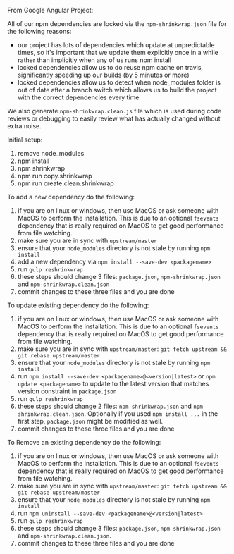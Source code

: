 From Google Angular Project:


All of our npm dependencies are locked via the `npm-shrinkwrap.json` file for the following reasons:

- our project has lots of dependencies which update at unpredictable times, so it's important that
  we update them explicitly once in a while rather than implicitly when any of us runs npm install
- locked dependencies allow us to do reuse npm cache on travis, significantly speeding up our builds
  (by 5 minutes or more)
- locked dependencies allow us to detect when node_modules folder is out of date after a branch switch
  which allows us to build the project with the correct dependencies every time

We also generate `npm-shrinkwrap.clean.js` file which is used during code reviews or debugging to easily review what has actually changed without extra noise.

Initial setup:

1. remove node_modules
2. npm install
3. npm shrinkwrap
4. npm run copy.shrinkwrap
5. npm run create.clean.shrinkwrap

To add a new dependency do the following:

1. if you are on linux or windows, then use MacOS or ask someone with MacOS to perform the 
   installation. This is due to an optional `fsevents` dependency that is really required on MacOS 
   to get good performance from file watching.
2. make sure you are in sync with `upstream/master`
3. ensure that your `node_modules` directory is not stale by running `npm install`
4. add a new dependency via `npm install --save-dev <packagename>`
5. run `gulp reshrinkwrap`
6. these steps should change 3 files: `package.json`, `npm-shrinkwrap.json` and `npm-shrinkwrap.clean.json`
7. commit changes to these three files and you are done


To update existing dependency do the following:

1. if you are on linux or windows, then use MacOS or ask someone with MacOS to perform the 
   installation. This is due to an optional `fsevents` dependency that is really required on MacOS 
   to get good performance from file watching.
2. make sure you are in sync with `upstream/master`: `git fetch upstream && git rebase upstream/master`
3. ensure that your `node_modules` directory is not stale by running `npm install`
4. run `npm install --save-dev <packagename>@<version|latest>` or `npm update <packagename>` to 
   update to the latest version that matches version constraint in `package.json`
5. run `gulp reshrinkwrap`
6. these steps should change 2 files: `npm-shrinkwrap.json` and `npm-shrinkwrap.clean.json`.
   Optionally if you used `npm install ...` in the first step, `package.json` might be modified as 
   well.
7. commit changes to these three files and you are done


To Remove an existing dependency do the following:

1. if you are on linux or windows, then use MacOS or ask someone with MacOS to perform the 
   installation. This is due to an optional `fsevents` dependency that is really required on MacOS 
   to get good performance from file watching.
2. make sure you are in sync with `upstream/master`: `git fetch upstream && git rebase upstream/master`
3. ensure that your `node_modules` directory is not stale by running `npm install`
4. run `npm uninstall --save-dev <packagename>@<version|latest>`
5. run `gulp reshrinkwrap`
6. these steps should change 3 files: `package.json`, `npm-shrinkwrap.json` and `npm-shrinkwrap.clean.json`.
7. commit changes to these three files and you are done
